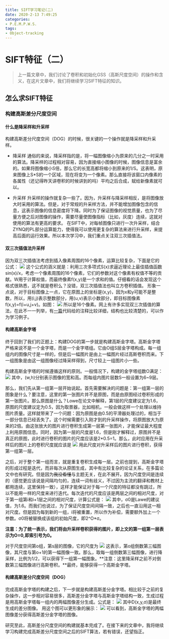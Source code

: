 ```yaml
---
title: SIFT学习笔记(二)
date: 2020-2-13 7:49:25
categories:
- P.E.M.P.W.S.
tags:
- Object-tracking
---
```



# SIFT特征（二）
> 上一篇文章中，我们讨论了卷积和初始化GSS（高斯尺度空间）的操作和含义，在这片文章中，我们将继续学习SIFT特征的知识。

## 怎么求SIFT特征

### 构建高斯差分尺度空间

#### 什么是降采样和升采样

构建高斯差分尺度空间（DOG）的时候，很关键的一个操作就是降采样和升采样。
- 降采样
通俗的来说，降采样指的是，将一幅图像缩小为原来的几分之一时采用的算法。降采样的过程相对容易，因为直接缩小图像的时候，图像信息是富余的。如果将图像缩小S倍，那么它的长宽高都将缩小到原来的1/S。这表明，原来图像上S*S的一个区域，现在将变为一个像素。那么直接将该窗口内像素的各属性（还记得昨天讲卷积的时候讲到的吗）平均之后合成，赋给新像素就可以。

- 升采样
升采样的操作就复杂一些了。因为，升采样与降采样相反，是将图像放大时采用的算法。但是，对于常规的升采样方法，并不能增加图像包含的信息，这表示图像的信息密度将下降。同时为了保证图像的视觉质量，也为了尽量方便之后对图像的操作，需要尽量使图像指标（比如，灰度）连续，这就对使用的算法有更高的要求。
在SIFT中，对每帧图像只进行一次升采样，结合ZYNQ的PL部分运算能力，使得我可以使用更复杂的算法来进行升采样，来提高后面的运行效果。所以本次学习中，我们重点关注双三次插值法。

#### 双三次插值法升采样

因为双三次插值法考虑到插入像素周围的16个像素，运算比较复杂，下面是它的公式：
<img src="{{site.baseurl}}/assets/images/in_posts/2020_2_13/1.png">
这个公式的涵义就是：利用三次多项式S(x)求逼近理论上最佳插值函数sin(x)/x，考虑一个像素周围的16个像素，它们的参数对这个像素有权值不等的贡献。W用于计算权值，而最终像素f(x,y)是一个求和的值。仔细看的话会发现这个格式很熟悉，这不就是卷积么？没错，双三次插值法也叫立方卷积插值。
形象一点说，对于目标图像上一点，它在原图上的坐标是(x,y)，因为x和y可能不是整数，所以，用(i,j)表示整数部分，用(u,v)表示小数部分，即目标图像素f(x,y)=f(i+u,j+v)。如图：
<img src="{{site.baseurl}}/assets/images/in_posts/2020_2_13/2.png">
所以是16个像素。网上有许多实现双三次插值的算法，在此不一一列举，有[一篇](https://blog.csdn.net/qq_29058565/article/details/52769497)代码给的注释比较详细，结构也比较清楚的，可以作为学习例子。

#### 构建高斯金字塔

终于回到了我们的正题上：构建DOG的第一步就是构建高斯金字塔。高斯金字塔严格来说不是一个金字塔，而是一个金字塔组。它由O组S层金字塔构成。每一组组内的图像尺寸是一样的，但是后一幅图片是由上一幅图片经过高斯卷积而来。下一组图象是由这一组图像经过降采样得到，尺寸较上一组图片小一些。

构建高斯金字塔的时候遵循这样的原则。一般情况下，构建的金字塔组数O满足：
<img src="{{site.baseurl}}/assets/images/in_posts/2020_2_13/3.png">
其中，(w,h)分别表示图像的宽和高。而每组内图片层数S一般设置为6~9层。

那么，我们先从第一组第一层开始说起。首先需要解决的问题是：第一组第一层的图象是什么？要注意，这里的第一张图片并不是原图，而是由原图经过卷积形成的第一张图片。那么原图是什么？Lowe在论文中解释，第1层的尺度建议定为1.6，原图的尺度建议定为0.5，因为取景器，比如相机，一般会做这样一个处理以维持图片质量。这样就带来了一个问题：因为原图是由0.5的平滑器处理过的，相当于一部分信息已经丢失了。这个时候需要引入刚才到的升采样操作，将原图放大为原来的2倍。由这张放大的图片进行卷积生成第一层第一张图片，才能保证最大程度上利用原图信息。同时，因为第一层的尺度是1.6，但是刚才解释过，原图并不是真正的原图，此时进行卷积的图片的尺度应该是2*0.5=1。那么，此时应用在升采样后的图片上的卷积尺度就应该是
<img src="{{site.baseurl}}/assets/images/in_posts/2020_2_13/5.png">
用此尺度对升采样后的图片进行卷积，获得第一组第一层。

之后，对于整个第一组而言，就是重复卷积生成每一层。之前也提到，高斯金字塔的形成过程是迭代，而非每次从原图生成，其中有比较复杂的论证关系，在多篇论文中也有研究。但是因为~~我没看懂~~与主题无关，在此不展开。因为尺度空间是连续的（感觉更应该说是间隔均匀的，连续一词有歧义，不过因为主流的翻译和教材上都用连续，这里保持一致），这样才能保证对于每一个尺度的特征都没有跳过，所以不能用一样的尺度来进行迭代。每次迭代的尺度应该是两层之间的相对尺度，对于第一组第i和i+1层之间的相对尺度，计算公式是：
<img src="{{site.baseurl}}/assets/images/in_posts/2020_2_13/4.png">
其中，σ0是Lawe的建议值，为1.6。而我们也说过，为了保证尺度空间间隔一致，之后也一直沿用这一相对尺度。但是因为每到新的一组，i将被重置，所以作为补偿，需要额外加上一个参数。σ0将被替换成该组的初始尺度，即2^O*σ。

**注意：为了统一表示，我们将由升采样卷积获得的图片，即上文的第一组第一层表示为O=0,即索引号为0。**

对于尺度空间第o组，第s层的图像，它的尺度为
<img src="{{site.baseurl}}/assets/images/in_posts/2020_2_13/6.png">
这表示，第o组倒数第三幅图像，其尺度与第o+1的第一幅图像一致。那么，取每一组倒数第三幅图像，进行降采样，比例为1/2，可以获得下一组第一幅图象。**注意：这里降采样之前不对倒数第三幅图像进行高斯卷积。**最终，能够获得一个高斯金字塔。

#### 构建高斯差分尺度空间（DOG）

完成高斯金字塔的构建之后，下一步就是构建高斯差分金字塔。相比较于之前的复杂操作，这一步相对容易很多，高斯差分金字塔与高斯金字塔结构一致，生成过程是用高斯金字塔每一组内的两幅图像差分生成。公式是：
<img src="{{site.baseurl}}/assets/images/in_posts/2020_2_13/7.png">
其中D(x,y,σ)是最终生成的差分图像。
用这个图可以更形象的展示：
<img src="{{site.baseurl}}/assets/images/in_posts/2020_2_13/8.png">
可以看到，高斯金字塔的两幅图像差分获得高斯差分金字塔的图像。

研究至此，高斯差分尺度空间的构建就基本完成了。在接下来的文章中，我将继续学习构建完成高斯差分尺度空间之后的SIFT算法，若有错误，还望指正。